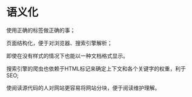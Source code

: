 # 语义化

使用正确的标签做正确的事；

页面结构化，便于对浏览器、搜索引擎解析；

即使在没有样式的情况下也能以一种文档格式显示。

搜索引擎的爬虫也依赖于HTML标记来确定上下文和各个关键字的权重，利于SEO;
  
使阅读源代码的人对网站更容易将网站分块，便于阅读维护理解。

